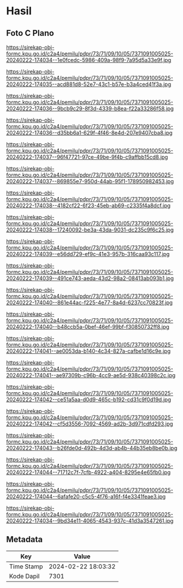 # Hasil

## Foto C Plano

https://sirekap-obj-formc.kpu.go.id/c2a4/pemilu/pdpr/73/71/09/10/05/7371091005025-20240222-174034--1e0fcedc-5986-409a-98f9-7a95d5a33e9f.jpg

https://sirekap-obj-formc.kpu.go.id/c2a4/pemilu/pdpr/73/71/09/10/05/7371091005025-20240222-174035--acd881d8-52e7-43c1-b57e-b3a4ced41f3a.jpg

https://sirekap-obj-formc.kpu.go.id/c2a4/pemilu/pdpr/73/71/09/10/05/7371091005025-20240222-174036--9bcb9c29-8f3d-4339-b8ea-f22a33286f58.jpg

https://sirekap-obj-formc.kpu.go.id/c2a4/pemilu/pdpr/73/71/09/10/05/7371091005025-20240222-174036--d35bb6a1-629f-4f46-8e4d-207e9407cba8.jpg

https://sirekap-obj-formc.kpu.go.id/c2a4/pemilu/pdpr/73/71/09/10/05/7371091005025-20240222-174037--96f47721-97ce-49be-9f4b-c9affbb15cd8.jpg

https://sirekap-obj-formc.kpu.go.id/c2a4/pemilu/pdpr/73/71/09/10/05/7371091005025-20240222-174037--869855e7-950d-44ab-95f1-178950982453.jpg

https://sirekap-obj-formc.kpu.go.id/c2a4/pemilu/pdpr/73/71/09/10/05/7371091005025-20240222-174038--4182cf22-6f23-45eb-ab69-c2335f4a8dcf.jpg

https://sirekap-obj-formc.kpu.go.id/c2a4/pemilu/pdpr/73/71/09/10/05/7371091005025-20240222-174038--17240092-be3a-43da-9031-dc235c9f6c25.jpg

https://sirekap-obj-formc.kpu.go.id/c2a4/pemilu/pdpr/73/71/09/10/05/7371091005025-20240222-174039--e56dd729-ef9c-41e3-957b-316caa93c117.jpg

https://sirekap-obj-formc.kpu.go.id/c2a4/pemilu/pdpr/73/71/09/10/05/7371091005025-20240222-174039--491ce743-aeda-43d2-98a2-08413ab093b1.jpg

https://sirekap-obj-formc.kpu.go.id/c2a4/pemilu/pdpr/73/71/09/10/05/7371091005025-20240222-174040--861e44ac-f225-4e77-8a4d-6237cc70823f.jpg

https://sirekap-obj-formc.kpu.go.id/c2a4/pemilu/pdpr/73/71/09/10/05/7371091005025-20240222-174040--b48ccb5a-0bef-46ef-99bf-f30850732ff8.jpg

https://sirekap-obj-formc.kpu.go.id/c2a4/pemilu/pdpr/73/71/09/10/05/7371091005025-20240222-174041--ae0053da-b140-4c34-827a-cafbe1d16c9e.jpg

https://sirekap-obj-formc.kpu.go.id/c2a4/pemilu/pdpr/73/71/09/10/05/7371091005025-20240222-174041--ae97309b-c96b-4cc9-ae5d-938c40398c2c.jpg

https://sirekap-obj-formc.kpu.go.id/c2a4/pemilu/pdpr/73/71/09/10/05/7371091005025-20240222-174042--ce51a5aa-d0d9-465c-b192-cd31c9f0d19d.jpg

https://sirekap-obj-formc.kpu.go.id/c2a4/pemilu/pdpr/73/71/09/10/05/7371091005025-20240222-174042--cf5d3556-7092-4569-ad2b-3d971cdfd293.jpg

https://sirekap-obj-formc.kpu.go.id/c2a4/pemilu/pdpr/73/71/09/10/05/7371091005025-20240222-174043--b26fde0d-492b-4d3d-ab4b-44b35eb8be0b.jpg

https://sirekap-obj-formc.kpu.go.id/c2a4/pemilu/pdpr/73/71/09/10/05/7371091005025-20240222-174044--71712c7f-7cfb-4922-a404-8295e4e65fb0.jpg

https://sirekap-obj-formc.kpu.go.id/c2a4/pemilu/pdpr/73/71/09/10/05/7371091005025-20240222-174044--6afafe20-c5c5-4f76-a16f-f4e3341feae3.jpg

https://sirekap-obj-formc.kpu.go.id/c2a4/pemilu/pdpr/73/71/09/10/05/7371091005025-20240222-174034--9bd34e11-4065-4543-937c-41d3a3547261.jpg


## Metadata

| Key        | Value               |
| ---------- | ------------------- |
| Time Stamp | 2024-02-22 18:03:32 |
| Kode Dapil | 7301                |



